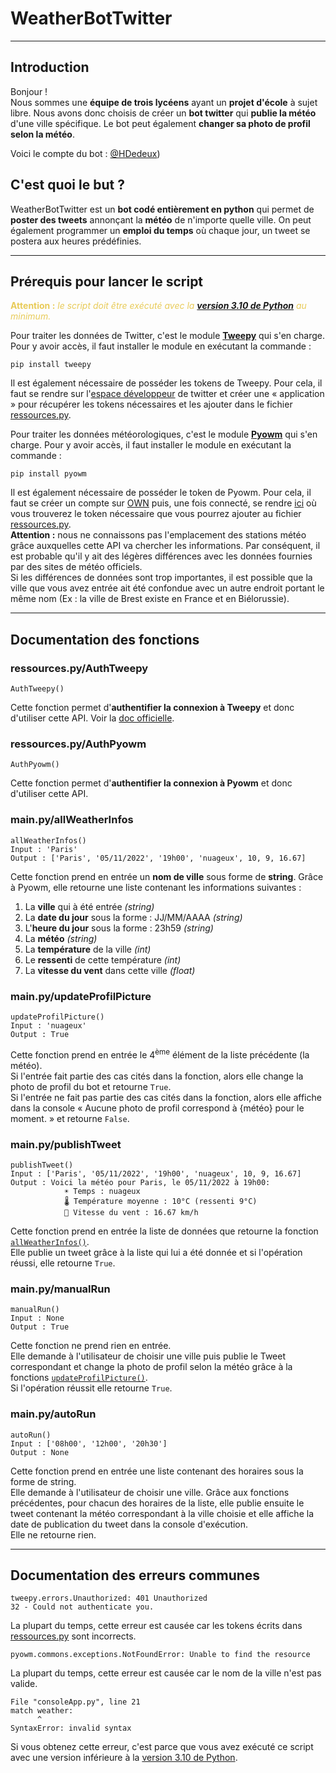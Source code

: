 # WeatherBotTwitter

---


## Introduction
Bonjour ! <br>
Nous sommes une **équipe de trois lycéens** ayant un **projet d'école** à sujet libre.
Nous avons donc choisis de créer un **bot twitter** qui **publie la météo** d'une ville spécifique.
Le bot peut également **changer sa photo de profil selon la météo**.

Voici le compte du bot : [@HDedeux](https://twitter.com/HDedeux))

## C'est quoi le but ?

WeatherBotTwitter est un **bot codé entièrement en python** qui permet de **poster des tweets** annonçant la **météo** de n'importe quelle ville. On peut également programmer un **emploi du temps** où chaque jour, un tweet se postera aux heures prédéfinies.

---

## Prérequis pour lancer le script

<span style="color:#e8cb58">**Attention :** *le script doit être exécuté avec la [**version 3.10 de Python**](https://www.python.org/downloads/) au minimum.*</span>

Pour traiter les données de Twitter, c'est le module [**Tweepy**](https://www.tweepy.org/) qui s'en charge. Pour y avoir accès, il faut installer le module en exécutant la commande :
    
    pip install tweepy

Il est également nécessaire de posséder les tokens de Tweepy. Pour cela, il faut se rendre sur l'[espace développeur](https://developer.twitter.com/en/portal/petition/essential/basic-info) de twitter et créer une « application » pour récupérer les tokens nécessaires et les ajouter dans le fichier [ressources.py](https://github.com/Timoleroux/Weather-Bot/blob/main/ressources.py).

Pour traiter les données météorologiques, c'est le module [**Pyowm**](https://pypi.org/project/pyowm/) qui s'en charge. Pour y avoir accès, il faut installer le module en exécutant  la commande :

    pip install pyowm

Il est également nécessaire de posséder le token de Pyowm. Pour cela, il faut se créer un compte sur [OWN](https://home.openweathermap.org/users/sign_up) puis, une fois connecté, se rendre [ici](https://home.openweathermap.org/api_keys) où vous trouverez le token nécessaire que vous pourrez ajouter au fichier [ressources.py](https://github.com/Timoleroux/Weather-Bot/blob/main/ressources.py). </br>
**Attention :** nous ne connaissons pas l'emplacement des stations météo grâce auxquelles cette API va chercher les informations. Par conséquent, il est probable qu'il y ait des légères différences avec les données fournies par des sites de météo officiels.</br>
Si les différences de données sont trop importantes, il est possible que la ville que vous avez entrée ait été confondue avec un autre endroit portant le même nom (Ex : la ville de Brest existe en France et en Biélorussie).

---
## Documentation des fonctions

### ressources.py/AuthTweepy

    AuthTweepy()

Cette fonction permet d'**authentifier la connexion à Tweepy** et donc d'utiliser cette API. Voir la [doc officielle]().

### ressources.py/AuthPyowm

    AuthPyowm()

Cette fonction permet d'**authentifier la connexion à Pyowm** et donc d'utiliser cette API. 

### main.py/allWeatherInfos

    allWeatherInfos()
    Input : 'Paris'
    Output : ['Paris', '05/11/2022', '19h00', 'nuageux', 10, 9, 16.67]

Cette fonction prend en entrée un **nom de ville** sous forme de **string**.
Grâce à Pyowm, elle retourne une liste contenant les informations suivantes :
1. La **ville** qui à été entrée *(string)*
2. La **date du jour** sous la forme : JJ/MM/AAAA *(string)*
3. L'**heure du jour** sous la forme : 23h59 *(string)*
4. La **météo** *(string)*
5. La **température** de la ville *(int)*
6. Le **ressenti** de cette température *(int)*
7. La **vitesse du vent** dans cette ville *(float)*

### main.py/updateProfilPicture

    updateProfilPicture()
    Input : 'nuageux'
    Output : True

Cette fonction prend en entrée le 4<sup>ème</sup> élément de la liste précédente (la météo). </br>
Si l'entrée fait partie des cas cités dans la fonction, alors elle change la photo de profil du bot et retourne `True`. </br>
Si l'entrée ne fait pas partie des cas cités dans la fonction, alors elle affiche dans la console « Aucune photo de profil correspond à {météo} pour le moment. » et retourne `False`.

### main.py/publishTweet

    publishTweet()
    Input : ['Paris', '05/11/2022', '19h00', 'nuageux', 10, 9, 16.67]
    Output : Voici la météo pour Paris, le 05/11/2022 à 19h00:
                ☀️ Temps : nuageux
                🌡️ Température moyenne : 10°C (ressenti 9°C)
                💨 Vitesse du vent : 16.67 km/h

Cette fonction prend en entrée la liste de données que retourne la fonction [`allWeatherInfos()`](#mainpyallweatherinfos). </br>
Elle publie un tweet grâce à la liste qui lui a été donnée et si l'opération réussi, elle retourne `True`.

### main.py/manualRun

    manualRun()
    Input : None
    Output : True

Cette fonction ne prend rien en entrée. </br>
Elle demande à l'utilisateur de choisir une ville puis publie le Tweet correspondant et change la photo de profil selon la météo grâce à la fonctions [`updateProfilPicture()`](#mainpyupdateprofilpicture). </br>
Si l'opération réussit elle retourne `True`.

### main.py/autoRun

    autoRun()
    Input : ['08h00', '12h00', '20h30']
    Output : None

Cette fonction prend en entrée une liste contenant des horaires sous la forme de string. </br>
Elle demande à l'utilisateur de choisir une ville.
Grâce aux fonctions précédentes, pour chacun des horaires de la liste, elle publie ensuite le tweet contenant la météo correspondant à la ville choisie et elle affiche la date de publication du tweet dans la console d'exécution. </br>
Elle ne retourne rien.

---
## Documentation des erreurs communes

    tweepy.errors.Unauthorized: 401 Unauthorized
    32 - Could not authenticate you.

La plupart du temps, cette erreur est causée car les tokens écrits dans [ressources.py](https://github.com/Timoleroux/Weather-Bot/blob/main/ressources.py) sont incorrects.

    pyowm.commons.exceptions.NotFoundError: Unable to find the resource

La plupart du temps, cette erreur est causée car le nom de la ville n'est pas valide.

    File "consoleApp.py", line 21
    match weather:
          ^
    SyntaxError: invalid syntax

Si vous obtenez cette erreur, c'est parce que vous avez exécuté ce script avec une version inférieure à la [version 3.10 de Python]().
